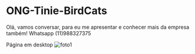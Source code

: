 # ONG-Tinie-BirdCats
Olá, vamos conversar, para eu me apresentar e conhecer mais da empresa também!
Whatsapp (11)988327375



Página em desktop
![foto1](https://github.com/user-attachments/assets/4d557081-dadb-4ddb-a4ee-136ef3a6393b)





